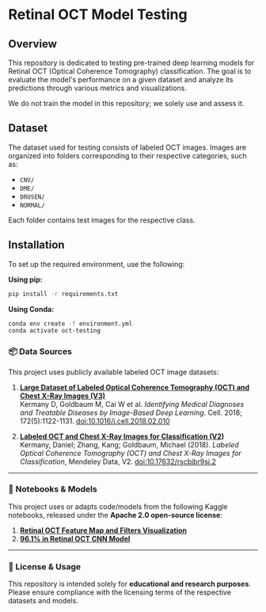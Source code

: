 # Retinal OCT Model Testing

## Overview

This repository is dedicated to testing pre-trained deep learning models for Retinal OCT (Optical Coherence Tomography) classification. The goal is to evaluate the model's performance on a given dataset and analyze its predictions through various metrics and visualizations.

We do not train the model in this repository; we solely use and assess it.

## Dataset

The dataset used for testing consists of labeled OCT images. Images are organized into folders corresponding to their respective categories, such as:

- `CNV/`
- `DME/`
- `DRUSEN/`
- `NORMAL/`

Each folder contains test images for the respective class.

## Installation

To set up the required environment, use the following:

**Using pip:**

```sh
pip install -r requirements.txt
```

**Using Conda:**

```sh
conda env create -f environment.yml
conda activate oct-testing
```

### 📦 Data Sources

This project uses publicly available labeled OCT image datasets:

1. **[Large Dataset of Labeled Optical Coherence Tomography (OCT) and Chest X-Ray Images (V3)](https://data.mendeley.com/datasets/rscbjbr9sj/3)**  
   Kermany D, Goldbaum M, Cai W et al. *Identifying Medical Diagnoses and Treatable Diseases by Image-Based Deep Learning*. Cell. 2018; 172(5):1122-1131. [doi:10.1016/j.cell.2018.02.010](https://doi.org/10.1016/j.cell.2018.02.010)

2. **[Labeled OCT and Chest X-Ray Images for Classification (V2)](https://data.mendeley.com/datasets/rscbjbr9sj/2)**  
   Kermany, Daniel; Zhang, Kang; Goldbaum, Michael (2018). *Labeled Optical Coherence Tomography (OCT) and Chest X-Ray Images for Classification*, Mendeley Data, V2. [doi:10.17632/rscbjbr9sj.2](https://doi.org/10.17632/rscbjbr9sj.2)

---

### 🧠 Notebooks & Models

This project uses or adapts code/models from the following Kaggle notebooks, released under the **Apache 2.0 open-source license**:

1. **[Retinal OCT Feature Map and Filters Visualization](https://www.kaggle.com/code/justforgags/retinal-oct-feature-map-and-filters-visualization/notebook)**  
2. **[96.1% in Retinal OCT CNN Model](https://www.kaggle.com/code/mohamedgobara/96-1-in-retinal-oct-cnn-model/notebook)**

---

### 📜 License & Usage

This repository is intended solely for **educational and research purposes**.  
Please ensure compliance with the licensing terms of the respective datasets and models.
 



